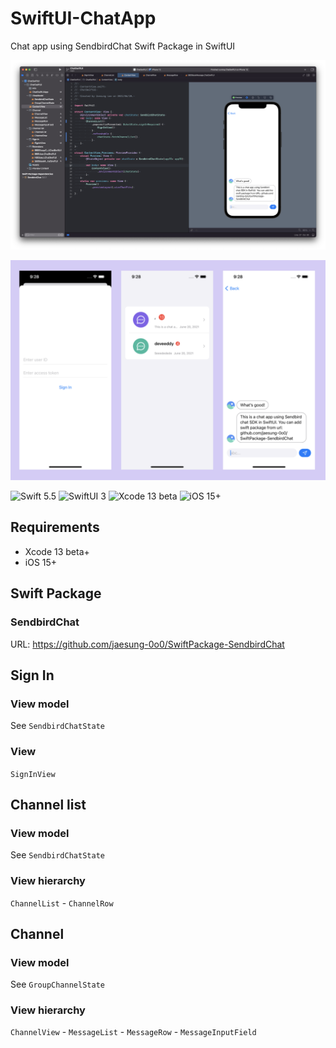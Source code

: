 # SwiftUI-ChatApp
Chat app using SendbirdChat Swift Package in SwiftUI

![Xcode screenshot](./screenshot_xcode.png)

![Simulator screenshot](./screenshot_simulator.png)

![Swift 5.5](https://img.shields.io/badge/Swift-5.5+-fa7343?style=for-the-badge&logo=swift&logoColor=white)
![SwiftUI 3](https://img.shields.io/badge/SwiftUI-3+-blue?style=for-the-badge&logo=swift&logoColor=white)
![Xcode 13 beta](https://img.shields.io/badge/Xcode-13_beta+-1575F9?style=for-the-badge&logo=xcode&logoColor=white)
![iOS 15+](https://img.shields.io/badge/iOS-15+-999999?style=for-the-badge&logo=apple&logoColor=white)

## Requirements

- Xcode 13 beta+
- iOS 15+

## Swift Package

### SendbirdChat

URL: https://github.com/jaesung-0o0/SwiftPackage-SendbirdChat

## Sign In

### View model

See `SendbirdChatState`

### View

`SignInView`

## Channel list

### View model

See `SendbirdChatState`

### View hierarchy

`ChannelList`
    - `ChannelRow`

## Channel

### View model

See `GroupChannelState`

### View hierarchy

`ChannelView`
    - `MessageList`
        - `MessageRow`
    - `MessageInputField`
